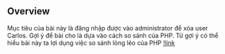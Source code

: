 ## Overview  
Mục tiêu của bài này là đăng nhập được vào administrator để xóa user Carlos. Gợi ý để bài cho là dựa vào cách so sánh của PHP. Từ gợi ý có thể hiểu bài này ta lợi
dụng việc so sánh lỏng lẻo của PHP [!link](https://owasp.org/www-pdf-archive/PHPMagicTricks-TypeJuggling.pdf)
